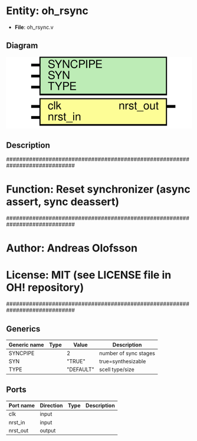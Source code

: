 # Entity: oh_rsync

- **File**: oh_rsync.v
## Diagram

![Diagram](oh_rsync.svg "Diagram")
## Description

#############################################################################
# Function: Reset synchronizer (async assert, sync deassert)                #
#############################################################################
# Author:   Andreas Olofsson                                                #
# License:  MIT (see LICENSE file in OH! repository)                        #
#############################################################################

## Generics

| Generic name | Type | Value     | Description             |
| ------------ | ---- | --------- | ----------------------- |
| SYNCPIPE     |      | 2         |  number of sync stages  |
| SYN          |      | "TRUE"    |  true=synthesizable     |
| TYPE         |      | "DEFAULT" |  scell type/size        |
## Ports

| Port name | Direction | Type | Description |
| --------- | --------- | ---- | ----------- |
| clk       | input     |      |             |
| nrst_in   | input     |      |             |
| nrst_out  | output    |      |             |
